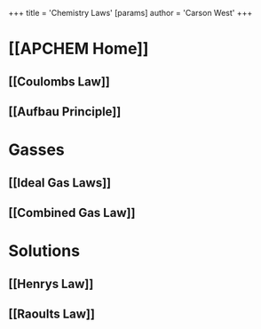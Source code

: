 +++
 title = 'Chemistry Laws'
[params]
	author = 'Carson West'
+++
# [[APCHEM Home]]

## [[Coulombs Law]]
## [[Aufbau Principle]]

# Gasses
## [[Ideal Gas Laws]]

## [[Combined Gas Law]]
# Solutions
## [[Henrys Law]]
## [[Raoults Law]]
